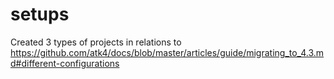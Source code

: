 setups
======

Created 3 types of projects in relations to https://github.com/atk4/docs/blob/master/articles/guide/migrating_to_4.3.md#different-configurations
